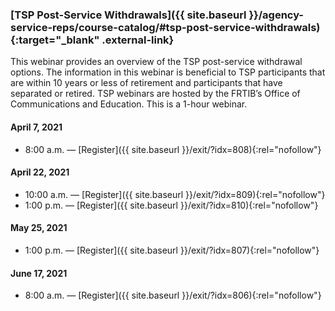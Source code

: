 ### [TSP Post-Service Withdrawals]({{ site.baseurl }}/agency-service-reps/course-catalog/#tsp-post-service-withdrawals){:target="\_blank" .external-link}

This webinar provides an overview of the TSP post-service withdrawal options. The information in this webinar is beneficial to TSP participants that are within 10 years or less of retirement and participants that have separated or retired. TSP webinars are hosted by the FRTIB’s Office of Communications and Education. This is a 1-hour webinar.

#### April 7, 2021

- 8:00 a.m. — [Register]({{ site.baseurl }}/exit/?idx=808){:rel="nofollow"}

#### April 22, 2021

- 10:00 a.m. — [Register]({{ site.baseurl }}/exit/?idx=809){:rel="nofollow"}
- 1:00 p.m. — [Register]({{ site.baseurl }}/exit/?idx=810){:rel="nofollow"}

#### May 25, 2021

- 1:00 p.m. — [Register]({{ site.baseurl }}/exit/?idx=807){:rel="nofollow"}

#### June 17, 2021

- 8:00 a.m. — [Register]({{ site.baseurl }}/exit/?idx=806){:rel="nofollow"}
